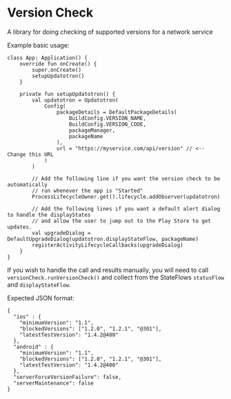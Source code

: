 # Version Check

A library for doing checking of supported versions for a network service

Example basic usage:

```
class App: Application() {
    override fun onCreate() {
        super.onCreate()
        setupUpdatotron()
    }

    private fun setupUpdatotron() {
        val updatotron = Updatotron(
            Config(
                packageDetails = DefaultPackageDetails(
                    BuildConfig.VERSION_NAME,
                    BuildConfig.VERSION_CODE,
                    packageManager,
                    packageName
                ),
                url = "https://myservice.com/api/version" // <-- Change this URL
            )
        )

        // Add the following line if you want the version check to be automatically
        // run whenever the app is "Started"
        ProcessLifecycleOwner.get().lifecycle.addObserver(updatotron)

        // Add the following lines if you want a default alert dialog to handle the displayStates
        // and allow the user to jump out to the Play Store to get updates.
        val upgradeDialog = DefaultUpgradeDialog(updatotron.displayStateFlow, packageName)
        registerActivityLifecycleCallbacks(upgradeDialog)
    }
}
```
If you wish to handle the call and results manually, you will need to call `versionCheck.runVersionCheck()` and collect from the StateFlows `statusFlow` and `displayStateFlow`.

Expected JSON format:
```
{
  "ios" : {
    "minimumVersion": "1.1",
    "blockedVersions": ["1.2.0", "1.2.1", "@301"],
    "latestTestVersion": "1.4.2@400"
  },
  "android" : {
    "minimumVersion": "1.1",
    "blockedVersions": ["1.2.0", "1.2.1", "@301"],
    "latestTestVersion": "1.4.2@400"
  },
  "serverForceVersionFailure": false,
  "serverMaintenance": false
}

```
